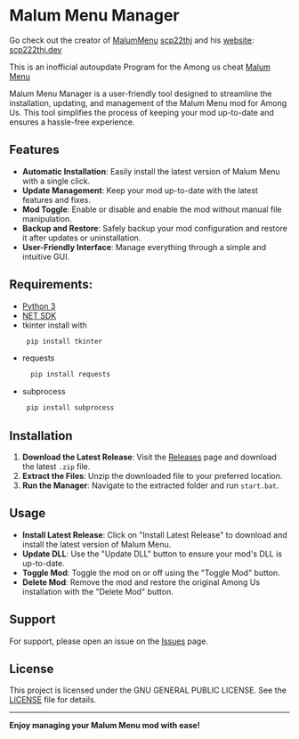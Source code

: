 # Malum Menu Manager
Go check out the creator of [MalumMenu](https://github.com/scp222thj/MalumMenu) [scp22thj](https://github.com/scp222thj) and his [website](https://scp222thj.dev): [scp222thj.dev](https://scp222thj.dev) 

This is an inofficial autoupdate Program for the Among us cheat [Malum Menu](https://github.com/scp222thj/MalumMenu)

Malum Menu Manager is a user-friendly tool designed to streamline the installation, updating, and management of the Malum Menu mod for Among Us. This tool simplifies the process of keeping your mod up-to-date and ensures a hassle-free experience.

## Features

- **Automatic Installation**: Easily install the latest version of Malum Menu with a single click.
- **Update Management**: Keep your mod up-to-date with the latest features and fixes.
- **Mod Toggle**: Enable or disable and enable the mod without manual file manipulation.
- **Backup and Restore**: Safely backup your mod configuration and restore it after updates or uninstallation.
- **User-Friendly Interface**: Manage everything through a simple and intuitive GUI.

## Requirements:

- [Python 3](https://www.python.org/downloads/)
- [NET SDK](dotnet.microsoft.com/download) 
- tkinter
  install with
   ```bash
    pip install tkinter
    ```
- requests
  ```bash
    pip install requests
    ```
- subprocess
   ```bash
    pip install subprocess
    ```
  

## Installation

1. **Download the Latest Release**: Visit the [Releases](https://github.com/Baumdc/MalumMenu-manager/releases) page and download the latest `.zip` file.
2. **Extract the Files**: Unzip the downloaded file to your preferred location.
3. **Run the Manager**: Navigate to the extracted folder and run `start.bat`.

## Usage

- **Install Latest Release**: Click on "Install Latest Release" to download and install the latest version of Malum Menu.
- **Update DLL**: Use the "Update DLL" button to ensure your mod's DLL is up-to-date.
- **Toggle Mod**: Toggle the mod on or off using the "Toggle Mod" button.
- **Delete Mod**: Remove the mod and restore the original Among Us installation with the "Delete Mod" button.


## Support

For support, please open an issue on the [Issues](https://github.com/Baumdc/MalumMenu-manager/issues) page.

## License

This project is licensed under the GNU GENERAL PUBLIC LICENSE. See the [LICENSE](LICENSE) file for details.


---

**Enjoy managing your Malum Menu mod with ease!**
